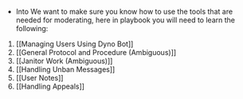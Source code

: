 - Into
	We want to make sure you know how to use the tools that are needed for moderating, here in playbook you will need to learn the following:

1. [[Managing Users Using Dyno Bot]]
2. [[General Protocol and Procedure (Ambiguous)]]
3. [[Janitor Work (Ambiguous)]]
4. [[Handling Unban Messages]]
5. [[User Notes]]
6. [[Handling Appeals]]

